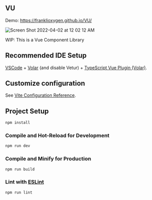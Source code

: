 ## VU

Demo: https://franklioxygen.github.io/VU/

<img alt="Screen Shot 2022-04-02 at 12 02 12 AM" src="https://user-images.githubusercontent.com/2637636/161365508-f73afa7b-c8c6-42ee-a25e-95291f8500a1.png">


WIP: This is a Vue Component Library

## Recommended IDE Setup

[VSCode](https://code.visualstudio.com/) + [Volar](https://marketplace.visualstudio.com/items?itemName=johnsoncodehk.volar) (and disable Vetur) + [TypeScript Vue Plugin (Volar)](https://marketplace.visualstudio.com/items?itemName=johnsoncodehk.vscode-typescript-vue-plugin).

## Customize configuration

See [Vite Configuration Reference](https://vitejs.dev/config/).

## Project Setup

```sh
npm install
```

### Compile and Hot-Reload for Development

```sh
npm run dev
```

### Compile and Minify for Production

```sh
npm run build
```

### Lint with [ESLint](https://eslint.org/)

```sh
npm run lint
```
